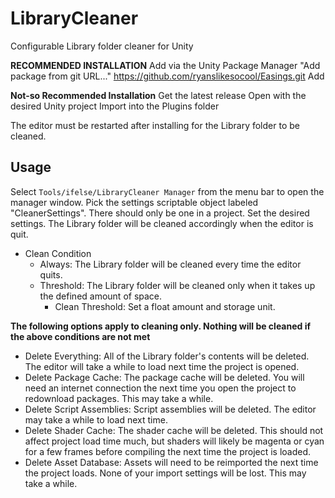 # LibraryCleaner
Configurable Library folder cleaner for Unity

**RECOMMENDED INSTALLATION**
Add via the Unity Package Manager
"Add package from git URL..."
https://github.com/ryanslikesocool/Easings.git
Add

**Not-so Recommended Installation**
Get the latest release
Open with the desired Unity project
Import into the Plugins folder

The editor must be restarted after installing for the Library folder to be cleaned.

## Usage
Select `Tools/ifelse/LibraryCleaner Manager` from the menu bar to open the manager window.
Pick the settings scriptable object labeled "CleanerSettings".  There should only be one in a project.
Set the desired settings.  The Library folder will be cleaned accordingly when the editor is quit.

- Clean Condition
  - Always: The Library folder will be cleaned every time the editor quits.
  - Threshold: The Library folder will be cleaned only when it takes up the defined amount of space.
    - Clean Threshold: Set a float amount and storage unit.

**The following options apply to cleaning only.  Nothing will be cleaned if the above conditions are not met**
- Delete Everything: All of the Library folder's contents will be deleted.  The editor will take a while to load next time the project is opened.
- Delete Package Cache: The package cache will be deleted.  You will need an internet connection the next time you open the project to redownload packages.  This may take a while.
- Delete Script Assemblies: Script assemblies will be deleted.  The editor may take a while to load next time.
- Delete Shader Cache: The shader cache will be deleted.  This should not affect project load time much, but shaders will likely be magenta or cyan for a few frames before compiling the next time the project is loaded.
- Delete Asset Database: Assets will need to be reimported the next time the project loads.  None of your import settings will be lost.  This may take a while.